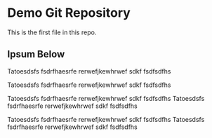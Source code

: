 # Demo Git Repository

This is the first file in this repo.

## Ipsum Below

Tatoesdsfs fsdrfhaesrfe rerwefjkewhrwef sdkf fsdfsdfhs

Tatoesdsfs fsdrfhaesrfe rerwefjkewhrwef sdkf fsdfsdfhs

Tatoesdsfs fsdrfhaesrfe rerwefjkewhrwef sdkf fsdfsdfhs
Tatoesdsfs fsdrfhaesrfe rerwefjkewhrwef sdkf fsdfsdfhs

Tatoesdsfs fsdrfhaesrfe rerwefjkewhrwef sdkf fsdfsdfhs
Tatoesdsfs fsdrfhaesrfe rerwefjkewhrwef sdkf fsdfsdfhs
